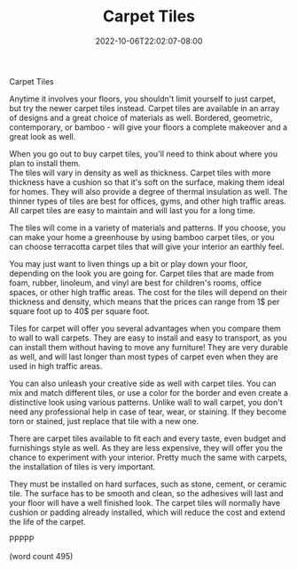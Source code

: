 ﻿---
title: "Carpet Tiles"
date: 2022-10-06T22:02:07-08:00
description: "Carpet Tips for Web Success"
featured_image: "/images/Carpet.jpg"
tags: ["Carpet"]
---

Carpet Tiles

Anytime it involves your floors, you shouldn't limit
yourself to just carpet, but try the newer carpet
tiles instead.  Carpet tiles are available in an
array of designs and a great choice of materials
as well.  Bordered, geometric, contemporary, or
bamboo - will give your floors a complete makeover
and a great look as well.

When you go out to buy carpet tiles, you'll need 
to think about where you plan to install them.  
The tiles will vary in density as well as thickness.
Carpet tiles with more thickness have a cushion
so that it's soft on the surface, making them ideal
for homes.  They will also provide a degree of
thermal insulation as well.  The thinner types of
tiles are best for offices, gyms, and other high
traffic areas.  All carpet tiles are easy to 
maintain and will last you for a long time.

The tiles will come in a variety of materials and
patterns.  If you choose, you can make your home
a greenhouse by using bamboo carpet tiles, or you
can choose terracotta carpet tiles that will 
give your interior an earthly feel.

You may just want to liven things up a bit or
play down your floor, depending on the look you
are going for.  Carpet tiles that are made from
foam, rubber, linoleum, and vinyl are best for
children's rooms, office spaces, or other high
traffic areas.  The cost for the tiles will
depend on their thickness and density, which
means that the prices can range from 1$ per square
foot up to 40$ per square foot.

Tiles for carpet will offer you several advantages
when you compare them to wall to wall carpets.
They are easy to install and easy to transport,
as you can install them without having to move
any furniture!  They are very durable as well,
and will last longer than most types of carpet
even when they are used in high traffic areas.

You can also unleash your creative side as well
with carpet tiles.  You can mix and match
different tiles, or use a color for the border
and even create a distinctive look using 
various patterns.  Unlike wall to wall carpet,
you don't need any professional help in case
of tear, wear, or staining.  If they become
torn or stained, just replace that tile with a
new one.

There are carpet tiles available to fit each
and every taste, even budget and furnishings style
as well.  As they are less expensive, they will
offer you the chance to experiment with your
interior.  Pretty much the same with carpets, 
the installation of tiles is very important.

They must be installed on hard surfaces, such as
stone, cement, or ceramic tile.  The surface has
to be smooth and clean, so the adhesives will
last and your floor will have a well finished
look.  The carpet tiles will normally have cushion
or padding already installed, which will reduce
the cost and extend the life of the carpet.

PPPPP

(word count 495)
